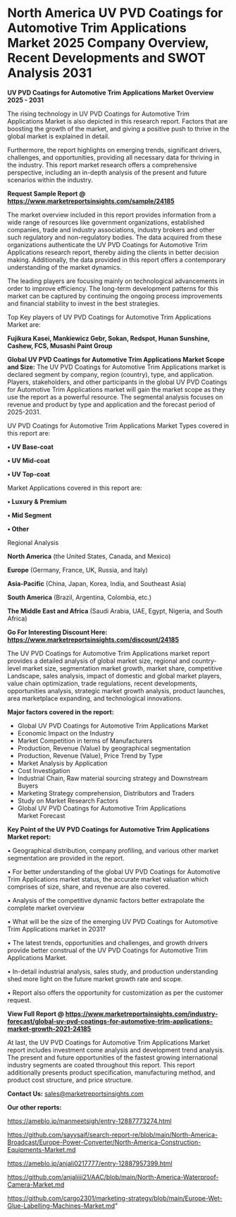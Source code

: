 # North America UV PVD Coatings for Automotive Trim Applications Market 2025 Company Overview, Recent Developments and SWOT Analysis 2031

<Strong> UV PVD Coatings for Automotive Trim Applications Market Overview 2025 - 2031</strong>

The rising technology in UV PVD Coatings for Automotive Trim Applications Market is also depicted in this research report. Factors that are boosting the growth of the market, and giving a positive push to thrive in the global market is explained in detail.

Furthermore, the report highlights on emerging trends, significant drivers, challenges, and opportunities, providing all necessary data for thriving in the industry. This report market research offers a comprehensive perspective, including an in-depth analysis of the present and future scenarios within the industry.

<strong>Request Sample Report @ <a href=https://www.marketreportsinsights.com/sample/24185>https://www.marketreportsinsights.com/sample/24185</a></strong>

The market overview included in this report provides information from a wide range of resources like government organizations, established companies, trade and industry associations, industry brokers and other such regulatory and non-regulatory bodies. The data acquired from these organizations authenticate the UV PVD Coatings for Automotive Trim Applications research report, thereby aiding the clients in better decision making. Additionally, the data provided in this report offers a contemporary understanding of the market dynamics.

The leading players are focusing mainly on technological advancements in order to improve efficiency. The long-term development patterns for this market can be captured by continuing the ongoing process improvements and financial stability to invest in the best strategies.

Top Key players of UV PVD Coatings for Automotive Trim Applications Market are:

<strong>Fujikura Kasei, Mankiewicz Gebr, Sokan, Redspot, Hunan Sunshine, Cashew, FCS, Musashi Paint Group</strong>

<strong><b>Global UV PVD Coatings for Automotive Trim Applications Market Scope and Size:</b></strong>
The UV PVD Coatings for Automotive Trim Applications market is declared segment by company, region (country), type, and application. Players, stakeholders, and other participants in the global UV PVD Coatings for Automotive Trim Applications market will gain the market scope as they use the report as a powerful resource. The segmental analysis focuses on revenue and product by type and application and the forecast period of 2025-2031.

UV PVD Coatings for Automotive Trim Applications Market Types covered in this report are:

<strong>• UV Base-coat

• UV Mid-coat

• UV Top-coat</strong>

Market Applications covered in this report are:

<strong>• Luxury & Premium

• Mid Segment

• Other</strong> 

Regional Analysis

<strong>North America</strong> (the United States, Canada, and Mexico)

<strong>Europe</strong> (Germany, France, UK, Russia, and Italy)

<strong>Asia-Pacific</strong> (China, Japan, Korea, India, and Southeast Asia)

<strong>South America</strong> (Brazil, Argentina, Colombia, etc.)

<strong>The Middle East and Africa</strong> (Saudi Arabia, UAE, Egypt, Nigeria, and South Africa)

<strong>Go For Interesting Discount Here: <a href=https://www.marketreportsinsights.com/discount/24185>https://www.marketreportsinsights.com/discount/24185</a></strong>

The UV PVD Coatings for Automotive Trim Applications market report provides a detailed analysis of global market size, regional and country-level market size, segmentation market growth, market share, competitive Landscape, sales analysis, impact of domestic and global market players, value chain optimization, trade regulations, recent developments, opportunities analysis, strategic market growth analysis, product launches, area marketplace expanding, and technological innovations.

<strong><b>Major factors covered in the report:</b></strong>
<ul>
  <li>Global UV PVD Coatings for Automotive Trim Applications Market </li>
  <li>Economic Impact on the Industry</li>
  <li>Market Competition in terms of Manufacturers</li>
  <li>Production, Revenue (Value) by geographical segmentation</li>
  <li>Production, Revenue (Value), Price Trend by Type</li>
  <li>Market Analysis by Application</li>
  <li>Cost Investigation</li>
  <li>Industrial Chain, Raw material sourcing strategy and Downstream Buyers</li>
  <li>Marketing Strategy comprehension, Distributors and Traders</li>
  <li>Study on Market Research Factors</li>
  <li>Global UV PVD Coatings for Automotive Trim Applications Market Forecast</li>
</ul>

<strong><b>Key Point of the UV PVD Coatings for Automotive Trim Applications Market report:</b></strong>

• Geographical distribution, company profiling, and various other market segmentation are provided in the report.

• For better understanding of the global UV PVD Coatings for Automotive Trim Applications market status, the accurate market valuation which comprises of size, share, and revenue are also covered.

• Analysis of the competitive dynamic factors better extrapolate the complete market overview

• What will be the size of the emerging UV PVD Coatings for Automotive Trim Applications market in 2031?

• The latest trends, opportunities and challenges, and growth drivers provide better construal of the UV PVD Coatings for Automotive Trim Applications Market.

• In-detail industrial analysis, sales study, and production understanding shed more light on the future market growth rate and scope.

• Report also offers the opportunity for customization as per the customer request.

<strong><b>View Full Report @ <a href=https://www.marketreportsinsights.com/industry-forecast/global-uv-pvd-coatings-for-automotive-trim-applications-market-growth-2021-24185>https://www.marketreportsinsights.com/industry-forecast/global-uv-pvd-coatings-for-automotive-trim-applications-market-growth-2021-24185</a></b></strong>


At last, the UV PVD Coatings for Automotive Trim Applications Market report includes investment come analysis and development trend analysis. The present and future opportunities of the fastest growing international industry segments are coated throughout this report. This report additionally presents product specification, manufacturing method, and product cost structure, and price structure.

<strong>Contact Us:</strong>
sales@marketreportsinsights.com

<strong>Our other reports:</strong>

<a href=https://ameblo.jp/manmeetsigh/entry-12887773274.html>https://ameblo.jp/manmeetsigh/entry-12887773274.html</a>

<a href=https://github.com/sayysaif/search-report-re/blob/main/North-America-Broadcast/Europe-Power-Converter/North-America-Construction-Equipments-Market.md>https://github.com/sayysaif/search-report-re/blob/main/North-America-Broadcast/Europe-Power-Converter/North-America-Construction-Equipments-Market.md</a>

<a href=https://ameblo.jp/anjali0217777/entry-12887957399.html>https://ameblo.jp/anjali0217777/entry-12887957399.html</a>

<a href=https://github.com/anjaliiii21/AAC/blob/main/North-America-Waterproof-Camera-Market.md>https://github.com/anjaliiii21/AAC/blob/main/North-America-Waterproof-Camera-Market.md</a>

<a href=https://github.com/cargo2301/marketing-strategy/blob/main/Europe-Wet-Glue-Labelling-Machines-Market.md>https://github.com/cargo2301/marketing-strategy/blob/main/Europe-Wet-Glue-Labelling-Machines-Market.md</a>"
